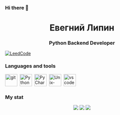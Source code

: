 ### Hi there 👋

<div id="header" align="center">
	<h1>Евегний Липин</h1>
	<h3>Python Backend Developer</h3>
</div>
<a href="https://leetcode.com/just_lc_lee/">
	<img src="https://img.shields.io/badge/LeetCode-orange?style=for-the-badge" alt="LeedCode"/>
</a>

### Languages and tools
<img src="https://cdn.jsdelivr.net/gh/devicons/devicon/icons/git/git-original.svg" title="git" width="40" height="40"/>&nbsp;
<img src="https://cdn.jsdelivr.net/gh/devicons/devicon/icons/python/python-original.svg" title="Python" width="40" height="40"/>&nbsp;
<img src="https://cdn.jsdelivr.net/gh/devicons/devicon/icons/pycharm/pycharm-original.svg" title="PyCharm" width="40" height="40"/>&nbsp;
<img src="https://cdn.jsdelivr.net/gh/devicons/devicon/icons/unix/unix-original.svg" title="Unix-like OS" width="40" height="40"/>&nbsp;
<img src="https://cdn.jsdelivr.net/gh/devicons/devicon/icons/vscode/vscode-original.svg" title="vscode" width="40" height="40"/>&nbsp;

### My stat
<div id="stat" align="center">
	<img src="https://github-profile-summary-cards.vercel.app/api/cards/profile-details?username=evgenlipin&theme=github_dark"/>
	<img src="https://github-profile-summary-cards.vercel.app/api/cards/most-commit-language?username=evgenlipin&theme=github_dark"/>
	<img src="https://github-profile-summary-cards.vercel.app/api/cards/stats?username=evgenlipin&theme=github_dark"/>
</div>
